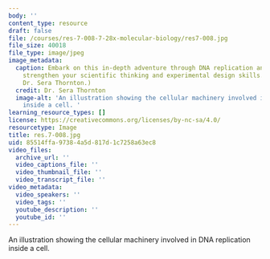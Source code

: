 ```yaml
---
body: ''
content_type: resource
draft: false
file: /courses/res-7-008-7-28x-molecular-biology/res7-008.jpg
file_size: 40018
file_type: image/jpeg
image_metadata:
  caption: Embark on this in-depth adventure through DNA replication and repair to
    strengthen your scientific thinking and experimental design skills. (Image by
    Dr. Sera Thornton.)
  credit: Dr. Sera Thornton
  image-alt: 'An illustration showing the cellular machinery involved in DNA replication
    inside a cell. '
learning_resource_types: []
license: https://creativecommons.org/licenses/by-nc-sa/4.0/
resourcetype: Image
title: res.7-008.jpg
uid: 85514ffa-9738-4a5d-817d-1c7258a63ec8
video_files:
  archive_url: ''
  video_captions_file: ''
  video_thumbnail_file: ''
  video_transcript_file: ''
video_metadata:
  video_speakers: ''
  video_tags: ''
  youtube_description: ''
  youtube_id: ''
---
```

An illustration showing the cellular machinery involved in DNA replication inside a cell.